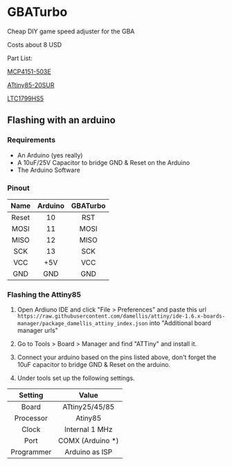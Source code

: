 # GBATurbo
Cheap DIY game speed adjuster for the GBA

Costs about 8 USD


Part List:

[MCP4151-503E](https://www.digikey.com/short/jw8d82)

[ATtiny85-20SUR](https://www.digikey.com/short/jw8dpp)

[LTC1799HS5](https://www.digikey.com/short/jw8dzf)


## Flashing with an arduino

### Requirements


* An Arduino (yes really)
* A 10uF/25V Capacitor to bridge GND & Reset on the Arduino
* The Arduino Software

### Pinout

|  Name | Arduino | GBATurbo |
|:-----:|:-------:|:--------:|
| Reset |    10   |    RST   |
|  MOSI |    11   |   MOSI   |
|  MISO |    12   |   MISO   |
|  SCK  |    13   |    SCK   |
|  VCC  |   +5V   |    VCC   |
|  GND  |   GND   |    GND   |

### Flashing the Attiny85

1. Open Ardiuno IDE and click "File > Preferences" and paste this url ```https://raw.githubusercontent.com/damellis/attiny/ide-1.6.x-boards-manager/package_damellis_attiny_index.json``` into "Additional board manager urls"

2. Go to Tools > Board > Manager and find "ATTiny" and install it.

3. Connect your arduino based on the pins listed above, don't forget the 10uF capacitor to bridge GND & Reset on the arduino.

4. Under tools set up the following settings.

|  Setting |  Value  |
|:-----:|:-------:|
|  Board  |    ATtiny25/45/85   |
|  Processor |    Atiny85   |
|  Clock |    Internal 1 MHz   |
|  Port  |    COMX (Arduino *)   |
|  Programmer  |   Arduino as ISP   |
